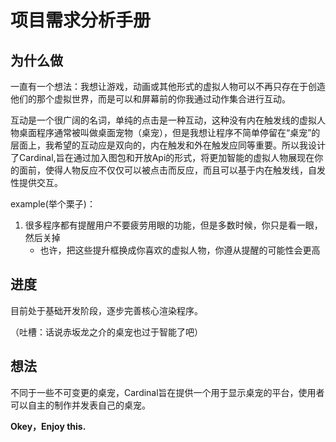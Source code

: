 # 项目需求分析手册
## 为什么做
一直有一个想法：我想让游戏，动画或其他形式的虚拟人物可以不再只存在于创造他们的那个虚拟世界，而是可以和屏幕前的你我通过动作集合进行互动。

互动是一个很广阔的名词，单纯的点击是一种互动，这种没有内在触发线的虚拟人物桌面程序通常被叫做桌面宠物（桌宠），但是我想让程序不简单停留在“桌宠”的层面上，我希望的互动应是双向的，内在触发和外在触发应同等重要。所以我设计了Cardinal,旨在通过加入图包和开放Api的形式，将更加智能的虚拟人物展现在你的面前，使得人物反应不仅仅可以被点击而反应，而且可以基于内在触发线，自发性提供交互。

example(举个栗子)：
1. 很多程序都有提醒用户不要疲劳用眼的功能，但是多数时候，你只是看一眼，然后关掉
    + 也许，把这些提升框换成你喜欢的虚拟人物，你遵从提醒的可能性会更高

## 进度

目前处于基础开发阶段，逐步完善核心渲染程序。

（吐槽：话说赤坂龙之介的桌宠也过于智能了吧）

## 想法

不同于一些不可变更的桌宠，Cardinal旨在提供一个用于显示桌宠的平台，使用者可以自主的制作并发表自己的桌宠。



**Okey，Enjoy this.**